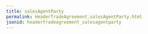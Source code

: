 ```yaml
---
title: salesAgentParty
permalink: HeaderTradeAgreement.salesAgentParty.html
jsonid: headertradeagreement_salesagentparty
---
```

